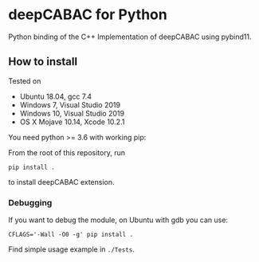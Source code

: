 # deepCABAC for Python

Python binding of the C++ Implementation of deepCABAC using pybind11.

## How to install

Tested on

- Ubuntu 18.04, gcc 7.4
- Windows 7, Visual Studio 2019
- Windows 10, Visual Studio 2019
- OS X Mojave 10.14, Xcode 10.2.1

You need python >= 3.6 with working pip:

From the root of this repository, run

```
pip install .
```

to install deepCABAC extension.

### Debugging

If you want to debug the module, on Ubuntu with gdb you can use:

```
CFLAGS='-Wall -O0 -g' pip install .
```


Find simple usage example in `./Tests`.
